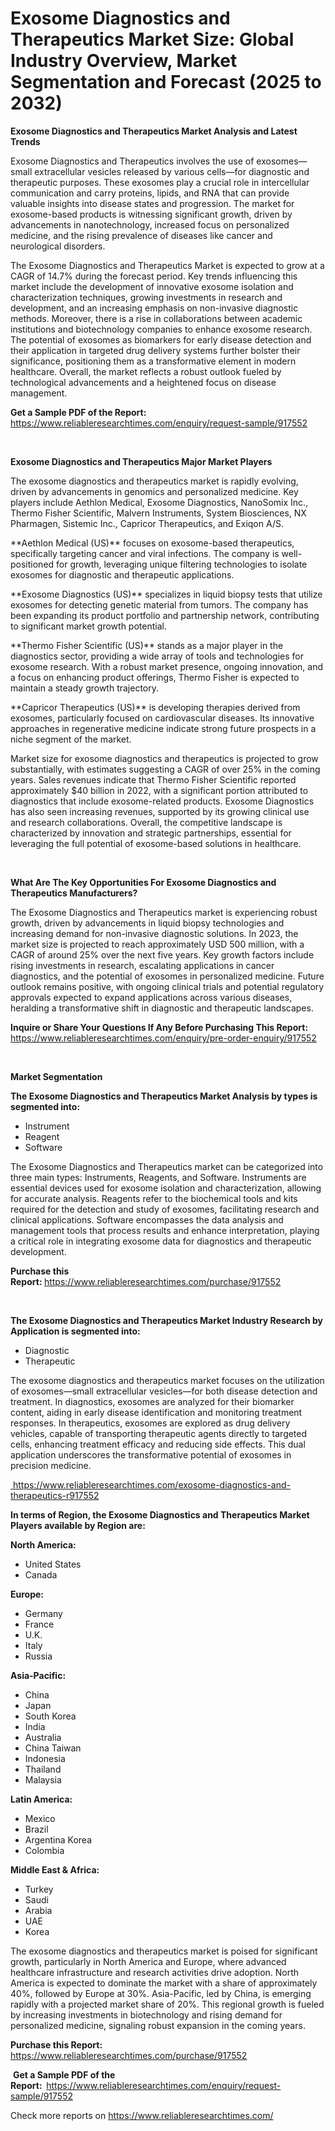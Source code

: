 <p><h1>Exosome Diagnostics and Therapeutics Market Size: Global Industry Overview, Market Segmentation and Forecast (2025 to 2032)</h1></p><p><strong>Exosome Diagnostics and Therapeutics Market Analysis and Latest Trends</strong></p>
<p><p>Exosome Diagnostics and Therapeutics involves the use of exosomes—small extracellular vesicles released by various cells—for diagnostic and therapeutic purposes. These exosomes play a crucial role in intercellular communication and carry proteins, lipids, and RNA that can provide valuable insights into disease states and progression. The market for exosome-based products is witnessing significant growth, driven by advancements in nanotechnology, increased focus on personalized medicine, and the rising prevalence of diseases like cancer and neurological disorders.</p><p>The Exosome Diagnostics and Therapeutics Market is expected to grow at a CAGR of 14.7% during the forecast period. Key trends influencing this market include the development of innovative exosome isolation and characterization techniques, growing investments in research and development, and an increasing emphasis on non-invasive diagnostic methods. Moreover, there is a rise in collaborations between academic institutions and biotechnology companies to enhance exosome research. The potential of exosomes as biomarkers for early disease detection and their application in targeted drug delivery systems further bolster their significance, positioning them as a transformative element in modern healthcare. Overall, the market reflects a robust outlook fueled by technological advancements and a heightened focus on disease management.</p></p>
<p><strong>Get a Sample PDF of the Report:&nbsp;</strong> <a href="https://www.reliableresearchtimes.com/enquiry/request-sample/917552?utm_campaign=2193&utm_medium=2&utm_source=Github&utm_content=ia&utm_term=07032025&utm_id=exosome-diagnostics-and-therapeutics">https://www.reliableresearchtimes.com/enquiry/request-sample/917552</a></p>
<p>&nbsp;</p>
<p><strong>Exosome Diagnostics and Therapeutics Major Market Players</strong></p>
<p><p>The exosome diagnostics and therapeutics market is rapidly evolving, driven by advancements in genomics and personalized medicine. Key players include Aethlon Medical, Exosome Diagnostics, NanoSomix Inc., Thermo Fisher Scientific, Malvern Instruments, System Biosciences, NX Pharmagen, Sistemic Inc., Capricor Therapeutics, and Exiqon A/S.</p><p>**Aethlon Medical (US)** focuses on exosome-based therapeutics, specifically targeting cancer and viral infections. The company is well-positioned for growth, leveraging unique filtering technologies to isolate exosomes for diagnostic and therapeutic applications. </p><p>**Exosome Diagnostics (US)** specializes in liquid biopsy tests that utilize exosomes for detecting genetic material from tumors. The company has been expanding its product portfolio and partnership network, contributing to significant market growth potential.</p><p>**Thermo Fisher Scientific (US)** stands as a major player in the diagnostics sector, providing a wide array of tools and technologies for exosome research. With a robust market presence, ongoing innovation, and a focus on enhancing product offerings, Thermo Fisher is expected to maintain a steady growth trajectory.</p><p>**Capricor Therapeutics (US)** is developing therapies derived from exosomes, particularly focused on cardiovascular diseases. Its innovative approaches in regenerative medicine indicate strong future prospects in a niche segment of the market.</p><p>Market size for exosome diagnostics and therapeutics is projected to grow substantially, with estimates suggesting a CAGR of over 25% in the coming years. Sales revenues indicate that Thermo Fisher Scientific reported approximately $40 billion in 2022, with a significant portion attributed to diagnostics that include exosome-related products. Exosome Diagnostics has also seen increasing revenues, supported by its growing clinical use and research collaborations. Overall, the competitive landscape is characterized by innovation and strategic partnerships, essential for leveraging the full potential of exosome-based solutions in healthcare.</p></p>
<p>&nbsp;</p>
<p><strong>What Are The Key Opportunities For Exosome Diagnostics and Therapeutics Manufacturers?</strong></p>
<p><p>The Exosome Diagnostics and Therapeutics market is experiencing robust growth, driven by advancements in liquid biopsy technologies and increasing demand for non-invasive diagnostic solutions. In 2023, the market size is projected to reach approximately USD 500 million, with a CAGR of around 25% over the next five years. Key growth factors include rising investments in research, escalating applications in cancer diagnostics, and the potential of exosomes in personalized medicine. Future outlook remains positive, with ongoing clinical trials and potential regulatory approvals expected to expand applications across various diseases, heralding a transformative shift in diagnostic and therapeutic landscapes.</p></p>
<p><strong>Inquire or Share Your Questions If Any Before Purchasing This Report:</strong> <a href="https://www.reliableresearchtimes.com/enquiry/pre-order-enquiry/917552?utm_campaign=2193&utm_medium=2&utm_source=Github&utm_content=ia&utm_term=07032025&utm_id=exosome-diagnostics-and-therapeutics">https://www.reliableresearchtimes.com/enquiry/pre-order-enquiry/917552</a></p>
<p>&nbsp;</p>
<p><strong>Market Segmentation</strong></p>
<p><strong>The Exosome Diagnostics and Therapeutics Market Analysis by types is segmented into:</strong></p>
<p><ul><li>Instrument</li><li>Reagent</li><li>Software</li></ul></p>
<p><p>The Exosome Diagnostics and Therapeutics market can be categorized into three main types: Instruments, Reagents, and Software. Instruments are essential devices used for exosome isolation and characterization, allowing for accurate analysis. Reagents refer to the biochemical tools and kits required for the detection and study of exosomes, facilitating research and clinical applications. Software encompasses the data analysis and management tools that process results and enhance interpretation, playing a critical role in integrating exosome data for diagnostics and therapeutic development.</p></p>
<p><strong>Purchase this Report:&nbsp;</strong><a href="https://www.reliableresearchtimes.com/purchase/917552?utm_campaign=2193&utm_medium=2&utm_source=Github&utm_content=ia&utm_term=07032025&utm_id=exosome-diagnostics-and-therapeutics">https://www.reliableresearchtimes.com/purchase/917552</a></p>
<p>&nbsp;</p>
<p><strong>The Exosome Diagnostics and Therapeutics Market Industry Research by Application is segmented into:</strong></p>
<p><ul><li>Diagnostic</li><li>Therapeutic</li></ul></p>
<p><p>The exosome diagnostics and therapeutics market focuses on the utilization of exosomes—small extracellular vesicles—for both disease detection and treatment. In diagnostics, exosomes are analyzed for their biomarker content, aiding in early disease identification and monitoring treatment responses. In therapeutics, exosomes are explored as drug delivery vehicles, capable of transporting therapeutic agents directly to targeted cells, enhancing treatment efficacy and reducing side effects. This dual application underscores the transformative potential of exosomes in precision medicine.</p></p>
<p><a href="https://www.reliableresearchtimes.com/exosome-diagnostics-and-therapeutics-r917552?utm_campaign=2193&utm_medium=2&utm_source=Github&utm_content=ia&utm_term=07032025&utm_id=exosome-diagnostics-and-therapeutics">&nbsp;https://www.reliableresearchtimes.com/exosome-diagnostics-and-therapeutics-r917552</a></p>
<p><strong>In terms of Region, the Exosome Diagnostics and Therapeutics Market Players available by Region are:</strong></p>
<p>
    <p> <strong> North America: </strong>
        <ul>
            <li>United States</li>
            <li>Canada</li>
        </ul>
        </p> 
    <p> <strong> Europe: </strong>
        <ul>
            <li>Germany</li>
            <li>France</li>
            <li>U.K.</li>
            <li>Italy</li>
            <li>Russia</li>
        </ul>
        </p> 
    <p> <strong> Asia-Pacific: </strong>
        <ul>
            <li>China</li>
            <li>Japan</li>
            <li>South Korea</li>
            <li>India</li>
            <li>Australia</li>
            <li>China Taiwan</li>
            <li>Indonesia</li>
            <li>Thailand</li>
            <li>Malaysia</li>
        </ul>
        </p> 
    <p> <strong> Latin America: </strong>
        <ul>
            <li>Mexico</li>
            <li>Brazil</li>
            <li>Argentina Korea</li>
            <li>Colombia</li>
        </ul>
        </p> 
    <p> <strong> Middle East & Africa: </strong>
        <ul>
            <li>Turkey</li>
            <li>Saudi</li>
            <li>Arabia</li>
            <li>UAE</li>
            <li>Korea</li>
        </ul>
    </p>
    </p>
<p><p>The exosome diagnostics and therapeutics market is poised for significant growth, particularly in North America and Europe, where advanced healthcare infrastructure and research activities drive adoption. North America is expected to dominate the market with a share of approximately 40%, followed by Europe at 30%. Asia-Pacific, led by China, is emerging rapidly with a projected market share of 20%. This regional growth is fueled by increasing investments in biotechnology and rising demand for personalized medicine, signaling robust expansion in the coming years.</p></p>
<p><strong>Purchase this Report: </strong><a href="https://www.reliableresearchtimes.com/purchase/917552?utm_campaign=2193&utm_medium=2&utm_source=Github&utm_content=ia&utm_term=07032025&utm_id=exosome-diagnostics-and-therapeutics">https://www.reliableresearchtimes.com/purchase/917552</a></p>
<p>&nbsp;<strong>Get a Sample PDF of the Report:&nbsp;&nbsp;</strong><a href="https://www.reliableresearchtimes.com/enquiry/request-sample/917552?utm_campaign=2193&utm_medium=2&utm_source=Github&utm_content=ia&utm_term=07032025&utm_id=exosome-diagnostics-and-therapeutics">https://www.reliableresearchtimes.com/enquiry/request-sample/917552</a></p>
<p><strong></strong></p>
<p>Check more reports on <a href="https://www.reliableresearchtimes.com/?utm_campaign=2193&utm_medium=2&utm_source=Github&utm_content=ia&utm_term=07032025&utm_id=exosome-diagnostics-and-therapeutics">https://www.reliableresearchtimes.com/</a></p>